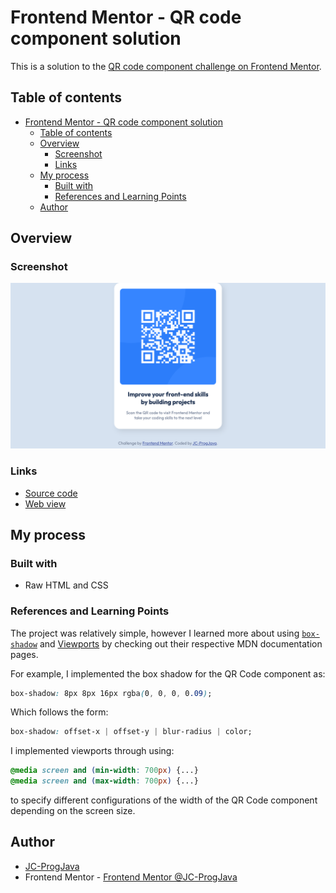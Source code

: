 # Frontend Mentor - QR code component solution

This is a solution to the [QR code component challenge on Frontend Mentor](https://www.frontendmentor.io/challenges/qr-code-component-iux_sIO_H). 

## Table of contents

* [Frontend Mentor - QR code component solution](#frontend-mentor---qr-code-component-solution)
  * [Table of contents](#table-of-contents)
  * [Overview](#overview)
    * [Screenshot](#screenshot)
    * [Links](#links)
  * [My process](#my-process)
    * [Built with](#built-with)
    * [References and Learning Points](#references-and-learning-points)
  * [Author](#author)

## Overview

### Screenshot

![](./Result.png)

### Links

- [Source code](https://github.com/JC-ProgJava/FrontendMentor/tree/master/docs/qr-code-component)
- [Web view](https://jc-progjava.github.io/FrontendMentor/qr-code-component/)

## My process

### Built with

- Raw HTML and CSS

### References and Learning Points

The project was relatively simple, however I learned more about using [`box-shadow`](https://developer.mozilla.org/en-US/docs/Web/CSS/box-shadow) and 
[Viewports](https://developer.mozilla.org/en-US/docs/Web/CSS/Viewport_concepts) by checking out their respective MDN documentation pages.

For example, I implemented the box shadow for the QR Code component as:

```css
box-shadow: 8px 8px 16px rgba(0, 0, 0, 0.09);
```

Which follows the form:
```css
box-shadow: offset-x | offset-y | blur-radius | color;
```

I implemented viewports through using: 
```css
@media screen and (min-width: 700px) {...}
@media screen and (max-width: 700px) {...}
```
to specify different configurations of the width of the QR Code component depending on the screen size.

## Author

- [JC-ProgJava](https://github.com/JC-ProgJava)
- Frontend Mentor - [Frontend Mentor @JC-ProgJava](https://www.frontendmentor.io/profile/JC-ProgJava)
